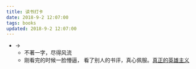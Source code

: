 ```yaml
---
title: 读书打卡
date: 2018-9-2 12:07:00
tags: books
updated: 2018-9-2 12:07:00
---
```


- ->
    - 不著一字，尽得风流
    - 刚看完的时候一脸懵逼， 看了别人的书评，真心佩服。[真正的英雄主义](https://book.douban.com/review/8540349/)

